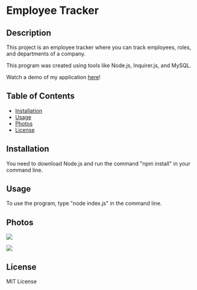 # Employee Tracker

## Description

This project is an employee tracker where you can track employees, roles, and departments of a company.

This program was created using tools like Node.js, Inquirer.js, and MySQL.

Watch a demo of my application [here](https://drive.google.com/file/d/11ZZYaDf4uuX8Eba3GVM7U1YCifCjDcOm/view?pli=1)!

## Table of Contents

- [Installation](#installation)
- [Usage](#usage)
- [Photos](#photos)
- [License](#license)

## Installation

You need to download Node.js and run the command "npm install" in your command line.

## Usage

To use the program, type "node index.js" in the command line.

## Photos

![](https://media.discordapp.net/attachments/790308309466087424/1192720760842768414/image.png?ex=65aa1ac5&is=6597a5c5&hm=b5488036f3e55dc8fe8452a3e7cd640f3a5a0b562f5f908f99b5a7d3b49c7c50&=&format=webp&quality=lossless&width=1410&height=928)

![](https://media.discordapp.net/attachments/790308309466087424/1192720963255668878/image.png?ex=65aa1af5&is=6597a5f5&hm=df55ac0df9c6882f08769119d923eb6d3c1cc9953a9cd2827ba6554d14cec2ec&=&format=webp&quality=lossless&width=1035&height=459)

## License

MIT License
